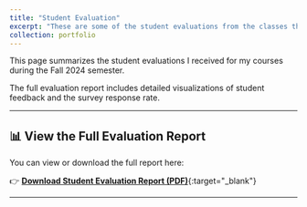 ```yaml
---
title: "Student Evaluation"
excerpt: "These are some of the student evaluations from the classes that I had formerly taught (Teaching of Record).<br/><img src='/images/student_evaluation_s.png'>"
collection: portfolio
---
```


This page summarizes the student evaluations I received for my courses during the Fall 2024 semester.

The full evaluation report includes detailed visualizations of student feedback and the survey response rate.

---

## 📊 View the Full Evaluation Report

You can view or download the full report here:

👉 [**Download Student Evaluation Report (PDF)**](/assets/pdf/student_eva_Fall2024.pdf){:target="_blank"}

---
